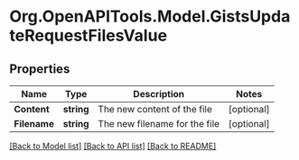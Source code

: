 # Org.OpenAPITools.Model.GistsUpdateRequestFilesValue

## Properties

Name | Type | Description | Notes
------------ | ------------- | ------------- | -------------
**Content** | **string** | The new content of the file | [optional] 
**Filename** | **string** | The new filename for the file | [optional] 

[[Back to Model list]](../README.md#documentation-for-models) [[Back to API list]](../README.md#documentation-for-api-endpoints) [[Back to README]](../README.md)

